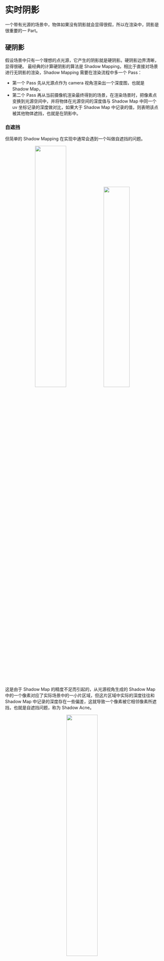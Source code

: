 # 实时阴影

一个带有光源的场景中，物体如果没有阴影就会显得很假，所以在渲染中，阴影是很重要的一 Part。

## 硬阴影

假设场景中只有一个理想的点光源，它产生的阴影就是硬阴影。硬阴影边界清晰，显得很硬。
最经典的计算硬阴影的算法是 Shadow Mapping，相比于直接对场景进行无阴影的渲染，Shadow Mapping 需要在渲染流程中多一个 Pass：

- 第一个 Pass 先从光源点作为 camera 视角渲染出一个深度图，也就是 Shadow Map，
- 第二个 Pass 再从当前摄像机渲染最终得到的场景，在渲染场景时，把像素点变换到光源空间中，并将物体在光源空间的深度值与 Shadow Map 中同一个 uv 坐标记录的深度做对比，如果大于 Shadow Map 中记录的值，则表明该点被其他物体遮挡，也就是在阴影中。

### 自遮挡

但简单的 Shadow Mapping 在实现中通常会遇到一个叫做自遮挡的问题。

<div align="center"><img src="./assets/Figure/Shadow_Acne.png" width = "45%" ><img src="./assets/Figure/Self_Occlusion.png" width = "41%" ></div>

这是由于 Shadow Map 的精度不足而引起的，从光源视角生成的 Shadow Map 中的一个像素对应了实际场景中的一小片区域，但这片区域中实际的深度往往和 Shadow Map 中记录的深度存在一些偏差，这就导致一个像素被它相邻像素所遮挡，也就是自遮挡问题，称为 Shadow Acne。

<div align="center"><img src="./assets/Figure/bias.png" width = "45%" ></div>

随着光源从垂直场景的位置向着平行于场景的位置不断移动，自遮挡问题造成的影响也会越来越明显。为解决这个问题，通常会引入一个 (variable) bias 来降低误差，然而过大的 bias 会导致阴影悬浮问题（Peter Panning）。因此这个 bias 的具体取值应当与光源方向与法线方向相关，通常与 `1 - dot(lightDir, normal)` 相关，具体可以参照 [自适应 Shadow Bias](https://zhuanlan.zhihu.com/p/370951892) 给出的公式。

<div align="center"><img src="./assets/Figure/Used_Bias.png" width = "45%" ></div>

### 走样

Shadow Map 是一张有分辨率 FrameBuffer，所以会因为采样精度的问题产生走样现象。一个解决阴影出现的 Perspective Aliasing（透视走样）问题，几乎称得上是最佳的方法便是级联阴影贴图 （Cascaded Shadow Maps）。

直观上可以想象到，当眼睛非常接近几何图形时，需要图形有着更高的分辨率。而当集合图形距离眼镜很远时，对分辨率的要求也就变得更低一些。因此 CSM 便是根据相机视锥的不同区域，记录具有不同分辨率的 Shadow Map。与距离较远的对象相比，最靠近眼睛的对象需要更高的分辨率。

<div align="center"><img src="./assets/Figure/Cascaded_Shadow_Map.png" width = "45%" ></div>

另一种直观且行之有效的方法便是过滤，也就是下文提到的 PCF。

## 软阴影

### Percentage-Closer Filtering PCF

PCF 把在 Shadow Map 采样后做深度比较的结果相加后进行平均，得到一个模糊的结果，把这个模糊的结果作为 visibility 项，即可使得阴影边界变得柔和。

PCF 一开始是用于阴影抗锯齿上，后来人们发现可以用来实现软阴影，采样范围越大，阴影越“软”。其主要方式是在计算着色点与 Shadow Map 中该点深度值的比较的时候，不仅采样该像素点的深度值，同时采样周边多个 Shadow Map 点深度值，逐一比较并求平均值，从而获得了一个从 0 到 1 的连续分布，能够表现不同明暗程度的阴影。

#### The math behind PCF

如下图对于着色点 $x$，我们比较 $x$ 的 $z$ 轴值和周围一系列点的 Shadow Map 中的值，并将比较得到的结果（0 或 1）求平均，即为 $x$ 点阴影的 visibility 项。

<div align="center"><img src="./assets/Figure/PCF.png" width = "45%" ></div>

这种求平均的计算方式用数学的***卷积/滤波***表达式来表示为：

$$
\left[w * f\right] (p) = \sum_{q \in \mathcal N(p)} w(p, q)f(q)
$$

$\mathcal{N}(p)$是 $p$ 点的邻域， $w(p, q)$ 表示任一邻域采样点 $q$ 对 $p$ 的权重，$f(q)$ 表示该位置的值。

在 PCF 中有：

$$
V(x) = \sum_{q \in \mathcal N(x)} w(x, q) \cdot \chi^+\left[D_{SM}(q) - D_{scene}(x)\right]
$$

通常情况下我们的采样图案已经包含了重要性条件（本文使用的是 [泊松圆盘采样](https://codepen.io/arkhamwjz/pen/MWbqJNG?editors=1010) 或泊松均匀采样），所以这个权重值可以忽略。在这个表达式中， $\chi^+$ 函数表示一个非 0 即 1 的值，表示 Shadow Map 上的 $q$ 点深度值大于场景中 $x$ 点深度的时候表示该点不存在遮挡，即返回 1 表示可见，否则返回 0。

因此，PCF 不是对 Shadow Map 存储的深度做滤波，这没有任何的物理意义，所得到的最终结果也仍然是一个非 0 即 1 的值：

$$
V(x) \neq \chi^+\{[w(x, q) \cdot D_{SM}](q) - D_{scene}(x)\}
$$

也不是对最终形成的硬阴影做滤波：

$$
V(x) \neq \sum_{q \in \mathcal N(x)} w(x, q) \cdot V(q)
$$

本文的 PCF 实现首先需要两个参数，一是采样范围，二是采样数量，然后我们需要描述如何在指定范围内采样到指定数量的样本。使用 `poissonDiskSamples` 采样函数，并把`NUM_SAMPLES` 调整为 `200.`，`FILTER_RADIUS` 设置为 `20.`，具体效果如下：

![PCF](./assets/Figure/PCF_poissonDisk.png "PCF")

### Percentage-Closer Soft Shadows PCSS

PCF 由于采样区域是固定大小的，因此会在所有地方展示同样形状的软阴影，这会显示不自然的结果，尤其是遮挡物与地面存在一些接触时，合理的软阴影会像下图 Dying Light 这样。

![Dying Light](./assets/Figure/Dying_Light.png "Dying Light")

可以看出，在真实的光照阴影中，靠近遮挡物的部分，阴影边界会比较锐利，而远离遮挡物的阴影边界则比较模糊。

PCSS 算法主要是在 PCF 基础上，根据遮挡物与光源和着色点的距离，利用相似三角形的原理，动态的计算出 PCF 应该采样的范围大小：

<div align="center"><img src="./assets/Figure/W_Penumbra.png" width = "35%" ></div>

$$
w_{Penumbra} = (d_{Receiver} - d_{Blocker}) \cdot w_{Light} / d_{Blocker}
$$

其中 $w_{Penumbra}$ 表示 PCF 采样范围， $d_{Receiver}$ 表示着色点与平均遮挡物（后续会说计算方法）的距离， $d_{Blocker}$ 表示光源与平均遮挡物的距离， $w_{Light}$ 表示面光源的范围（只有面光源会生成软阴影）。此处上下由于是两个相似三角形，其直角边的比例和长边比例一致，所以可以直接计算与平面的距离而不用真的算出着色点的距离。

在上述公式中， $d_{Receiver}$ 的深度是已知的， $w_{Light}$ 的大小是预先设定的，那么剩下的是平均遮挡物的深度 $d_{Blocker}$ 了。为此，我们使用了一个从着色点出发向面光源的视锥，这个视锥会在该光源生成的 Shadow Map（通常位于光源的近平面上）中圈出一片范围，则这部分范围内的深度值将会用来采样并计算平均遮挡物距离。

![$d_{Blocker}$](./assets/Figure/d_Blocker.png "D Blocker")

PCSS 的整体步骤主要分为三步：

1. Blocker search：计算出范围内遮挡物的平均深度 $d_{Blocker}$；
2. Penumbra estimation：计算出 Penumbra 作为 PCF 的采样范围 $w_{Penumbra}$；
3. Percentage Closer Filtering：根据上一步计算出的采样范围，进行 PCF;

最终结果如下：

![PCSS](./assets/Figure/PCSS.png "PCSS")

虽然使用采样的方法必然会产生噪声，且后续的 VSM、MSM 等为解决噪声作出了许多改进，但在图像处理技术不断发展的今天，对有噪声的图像进行后处理往往要比其他改进更加方便快捷。因此 PCSS 仍然是当今使用最广泛最经典的软阴影算法。

### Variance Shadow Maps VSM

在 PCSS 的第一步和第三步中，都有对区域内进行比较并计算平均（滤波/卷积）的步骤，若不采样则会导致巨大的计算量，如果采样，则必然会有误差或噪声，此时需要执行图像空间降噪来处理。为了解决 PCSS 的这个问题，提出了 VSSM（VSM）方法，针对性解决PCSS的第一步和第三步速度慢的问题。

#### step3 加速

首先观察第三步 PCF 部分的算法，这一步要做的事是将着色点的深度与 shadow map 中附近点的深度值比较计算平均，即找到比着色点深度小的 shadow map 中的点，也就相当于当前着色点深度在 shadow map 范围内所有深度的一个排名。可以使用正态分布来近似整个排名，从而直接获得着色点深度的大概位置，就能知道被遮挡的比例。

正态分布需要均值 $E$ 和方差 $V$ 两个参数来确定，均值可以用 MipMap 或 SAT(Summed Area Table, 即二维前缀和) 来获得，方差 $V$ 通过均值 $E(x)$ 和平方的均值 $E(x^2)$ 计算得到，所以需要存储均值和均值平方两个值就能存储每一个区域的正态分布。在生成 shadow map 的时候生成深度平方的 map 即可。

已知区域的均值和方差，以及着色点深度值，就能通过切比雪夫不等式来近似计算出可见程度 $(x > t)$。所有的计算都是 $O(1)$ 时间，且不用采样或循环，但是切比雪夫本身带有近似性质。

![Chebyshev 不等式](./assets/Figure/Chebyshev.png "Chebyshev 不等式")

#### step1 加速

step3 中需要知道的是两个值之间的大小比较，而 step1 中则需要累加并计算具体的平均深度，略有不同，所以无法像上面一样仅用切比雪夫不等式计算。

假设未遮挡部分平均深度值为 $Z_{unocc}$，存在遮挡部分平均深度值为 $Z_{occ}$，未遮挡像素个数为 $N_1$，遮挡像素个数为 $N_2$，设整体区域的平均深度为 $Z_{Avg}$，总像素个数为 $N$，则满足如下关系：

$$
\frac{N_1}{N} Z_{unocc} + \frac{N_2}{N} Z_{occ} = Z_{Avg}
$$

则，我们需要通过这个关系来计算出需要的遮挡物平均深度值 $Z_{occ}$ 。利用切比雪夫不等式，我们可以得到 $N_1$, $N_2$ 的值，再大胆假设非遮挡物平均深度为着色点深度值（模拟接收物为平面），而平均深度 $Z_{Avg}$ 由 mipmaps 或 SAT 得知，N已知，则可以直接求解出平均遮挡物深度 $Z_{occ}$。

### Moment Shadow Mapping MSM

VSM 在为 PCSS 算法提高效率的过程中使用了很多假设的分布条件，而当这些假设分布条件与真实情况误差较大的时候，就可能会造成 Light Leaking 漏光等问题。MSM 是对 VSM 的一个改进，主要提高了范围内数据分布的精确性。

为了让 VSM 中对分布的描述更加精确，提出了使用高阶矩 m 来描述分布的方法。如下图中，蓝色线段是 PCF 比较范围内的深度概率分布 CDF，VSM 只使用了两阶的矩，而 MSM 会使用四阶矩来近似这个 CDF，显然会更加准确。类似将 CDF 多项式展开，并保留前 m 项。

<div align="center"><img src="./assets/Figure/MomentCmp.png" width = "55%" ></div>

存储前四阶矩只需要四通道贴图即可，但是用四阶矩来恢复这个CDF涉及到很复杂的数学推导问题。VSM效果如图：

![Moment Shadow Mapping](./assets/Figure/Moment_Shadow_Mapping.png "Moment Shadow Mapping")

## 距离场阴影

自有向距离场（Signed Distance Field, SDF）被提出以来，其相关概念被迅速应用至图形学的各个领域中。

数学上来说，SDF 是定义在空间中的一个标量场，标量值为空间一点到曲面的距离。曲面外的点为正值，曲面上的点为 0，曲面内的点为负数。对于需要渲染的 3d 场景来说，我们需要计算它到场景中所有物体的最近距离，来生成 Distance Field。

而有向距离场在阴影中的应用主要是根据 [Ray Marching](https://en.wikipedia.org/wiki/Volume_ray_casting) 来确定当前像素被遮挡的百分比。

<div align="center"><img src="./assets/Figure/SDF.png" width = "45%" ></div>

从当前点出发，向光源中心射出一条射线，并记录步进过程中最小的“安全距离”，也就是距离场中记录的值，这个值表示从 $p$ 点到切线的距离。由此，可以根据这个距离的大小，来算出切线到射线的夹角 $\theta$，而 $\theta$ 的值越小，当前点的“安全角度”也就越小，即被遮挡的部分也就越多。从而我们便可以根据 $\theta$ 与 点 $o$ 到点 $p$ 的距离来近似的出当前点的 visibility 项。

$$
V(x) \approx \min \{ \frac{k \cdot SDF(p)}{|p - o|} \}
$$

其中参数 $k$ 和上界 $1.0$ 用来控制阴影的软硬程度。 $\frac{k \cdot SDF(p)}{|p - o|}$ 的取值范围在 $[0, 1]$ 区间内，因此当 $k$ 值越大时，也就更早的到达上界 $1.0$ ，从而实现出硬阴影。如下图所示分别是 $k = 2$ 、 $k = 8$ 和 $k = 32$ 的结果。

<div align="center"><img src="./assets/Figure/k2.png" width = "33%" ><img src="./assets/Figure/k8.png" width = "33%" ><img src="./assets/Figure/k32.png" width = "33%" ></div>

## Reference

[1] [GAMES202-高质量实时渲染](https://www.bilibili.com/video/BV1YK4y1T7yY/?p=3&share_source=copy_web&vd_source=0010cd145c4589a828366dd2f6c17219) - 闫令琪

[2] [实时渲染｜Shadow Map：PCF、PCSS、VSM、MSM](https://zhuanlan.zhihu.com/p/369710758) - kakaroto的文章 - 知乎

[3] [实时阴影](https://zhuanlan.zhihu.com/p/595039591) - 花桑的文章 - 知乎
